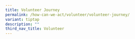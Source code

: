 ```yaml
---
title: Volunteer Journey
permalink: /how-can-we-act/volunteer/volunteer-journey/
variant: tiptap
description: ""
third_nav_title: Volunteer
---
```

